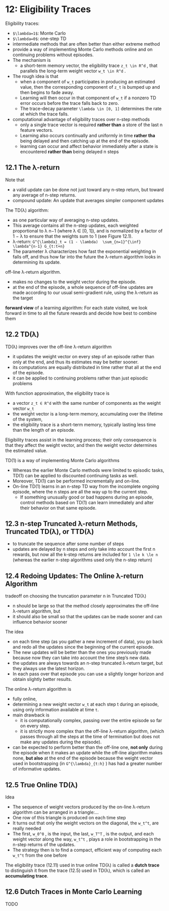# 12: Eligibility Traces
Eligibility traces:
* `$\lambda=1$`: Monte Carlo
* `$\lambda=0$`: one-step TD
* intermediate methods that are often better than either extreme method
* provide a way of implementing Monte Carlo methods online and on continuing problems without episodes.
* The mechanism is
  * a short-term memory vector, the eligibility trace `z_t \in R^d` , that
    parallels the long-term weight vector `w_t \in R^d` .
* The rough idea is that
  * when a component of `w_t` participates in producing an estimated value, then
    the corresponding component of `z_t` is bumped up and then begins to fade away.
  * Learning will then occur in that component of `w_t` if a nonzero TD error occurs
    before the trace falls back to zero.
  * The trace-decay parameter `\lambda \in [0, 1]` determines the rate at which the trace falls.
* computational advantage of eligibility traces over n-step methods
  * only a single trace vector is required **rather than** a store of the last n feature vectors.
  * Learning also occurs continually and uniformly in time **rather tha**
    being delayed and then catching up at the end of the episode.
  * learning can occur and affect behavior immediately after a state is encountered
    **rather than** being delayed n steps

## 12.1 The λ-return
Note that
* a valid update can be done not just toward any n-step return, but
  toward any average of n-step returns.
* compound update:
  An update that averages simpler component updates

The TD(λ) algorithm:
* as one particular way of averaging n-step updates.
* This average contains all the n-step updates,
  each weighted proportional to λ n−1 (where λ ∈ [0, 1]), and
  is normalized by a factor of 1 − λ to ensure that the weights sum to 1 (see Figure 12.1).
* λ-return: `G^{\lambda}_t = (1 - \lambda)  \sum_{n=1}^{\inf} \lambda^{n-1} G_{t:t+n}`
* The parameter λ characterizes
  how fast the exponential weighting in falls off, and thus
  how far into the future the λ-return algorithm looks in determining its update.

off-line λ-return algorithm.
* makes no changes to the weight vector during the episode.
* at the end of the episode, a whole sequence of off-line updates are made according to
  our usual semi-gradient rule, using the λ-return as the target

**forward view** of a learning algorithm:
For each state visited, we look forward in time to all the future rewards and
decide how best to combine them

## 12.2 TD(λ)
TD(λ) improves over the off-line λ-return algorithm
* it updates the weight vector on every step of an episode rather than only at the end, and
  thus its estimates may be better sooner.
* its computations are equally distributed in time rather that all at the end of the episode.
* it can be applied to continuing problems rather than just episodic problems

With function approximation, the eligibility trace is
* a vector `z_t ∈ R^d` with the same number of components as the weight vector `w_t`
* the weight vector is a long-term memory, accumulating over the lifetime of the system,
* the eligibility trace is a short-term memory, typically lasting less time than the length of an episode.

Eligibility traces assist in the learning process;
their only consequence is that they affect the weight vector, and
then the weight vector determines the estimated value.

TD(1) is a way of implementing Monte Carlo algorithms
* Whereas the earlier Monte Carlo methods were limited to episodic tasks,
  TD(1) can be applied to discounted continuing tasks as well.
* Moreover, TD(1) can be performed incrementally and on-line.
* On-line TD(1) learns in an n-step TD way from the incomplete ongoing episode, where
  the n steps are all the way up to the current step.
  * If something unusually good or bad happens during an episode,
    control methods based on TD(1) can learn immediately and
    alter their behavior on that same episode.

## 12.3 n-step Truncated λ-return Methods, Truncated TD(λ), or TTD(λ)
* to truncate the sequence after some number of steps
* updates are delayed by n steps and
  only take into account the first n rewards, but
  now all the k-step returns are included for `1 \le k \le n`
  (whereas the earlier n-step algorithms used only the n-step return)

## 12.4 Redoing Updates: The Online λ-return Algorithm
tradeoff on choosing the truncation parameter n in Truncated TD(λ)
* n should be large so that the method closely approximates the off-line λ-return algorithm, but
* it should also be small so that the updates can be made sooner and can influence behavior sooner

The idea
* on each time step (as you gather a new increment of data),
  you go back and redo all the updates since the beginning of the current episode.
* The new updates will be better than the ones you previously made because
  now they can take into account the time step’s new data.
* the updates are always towards an n-step truncated λ-return target, but
  they always use the latest horizon.
* In each pass over that episode you can use a slightly longer horizon and
  obtain slightly better results.

The online λ-return algorithm is
* fully online,
* determining a new weight vector `w_t` at each step t during an episode,
  using only information available at time `t`.
* main drawback is
  * it is computationally complex,
    passing over the entire episode so far on every step.
  * it is strictly more complex than the off-line λ-return algorithm,
    (which passes through all the steps at the time of termination but
    does not make any updates during the episode).
* can be expected to perform better than the off-line one,
  **not only** during the episode when it makes an update while
  the off-line algorithm makes none, **but also** at the end of the episode because the weight
  vector used in bootstrapping (in `G^{\lambda}_{t:h}` ) has had a greater number of informative updates.

## 12.5 True Online TD(λ)
Idea
* The sequence of weight vectors produced by the on-line λ-return algorithm can be arranged in a triangle:...
* One row of this triangle is produced on each time step
* It turns out that only the weight vectors on the diagonal, the `w_t^t`, are really needed
* The first, `w_0^0` , is the input, the last, `w_T^T` , is the output, and
  each weight vector along the way, `w_t^t` , plays a role in bootstrapping in the n-step returns of the updates.
* The strategy then is to find a compact, efficient way of computing each `w_t^t` from the one before

The eligibility trace (12.11) used in true online TD(λ) is called a **dutch trace** to
distinguish it from the trace (12.5) used in TD(λ), which is called an **accumulating trace**.

## 12.6 Dutch Traces in Monte Carlo Learning
TODO
